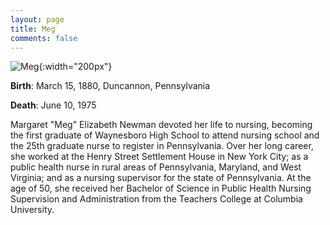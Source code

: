 ```yaml
---
layout: page
title: Meg
comments: false
---
```


![Meg]({{site.baseurl}}/assets/images/meg.jpg){:width="200px"} 

**Birth**: March 15, 1880, Duncannon, Pennsylvania

**Death**: June 10, 1975

Margaret "Meg" Elizabeth Newman devoted her life to nursing, becoming the first graduate of Waynesboro High School to attend nursing school and the 25th graduate nurse to register in Pennsylvania. Over her long career, she worked at the Henry Street Settlement House in New York City; as a public health nurse in rural areas of Pennsylvania, Maryland, and West Virginia; and as a nursing supervisor for the state of Pennsylvania. At the age of 50, she received her Bachelor of Science in Public Health Nursing Supervision and Administration from the Teachers College at Columbia University.